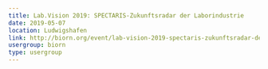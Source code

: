 ```yaml
---
title: Lab.Vision 2019: SPECTARIS-Zukunftsradar der Laborindustrie
date: 2019-05-07
location: Ludwigshafen
link: http://biorn.org/event/lab-vision-2019-spectaris-zukunftsradar-der-laborindustrie/
usergroup: biorn
type: usergroup
---
```

